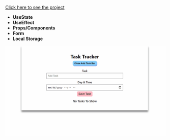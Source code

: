 [Click here to see the project](https://random-user-two-with-react.vercel.app/) <br>

* __UseState__<br>
* __UseEffect__<br>
* __Props/Components__<br>
* __Form__<br>
* __Local Storage__<br>
<div align="center"><img src="https://github.com/MehmetCakir1/taskTrackerWithReact/blob/master/newtestTracker.gif">
